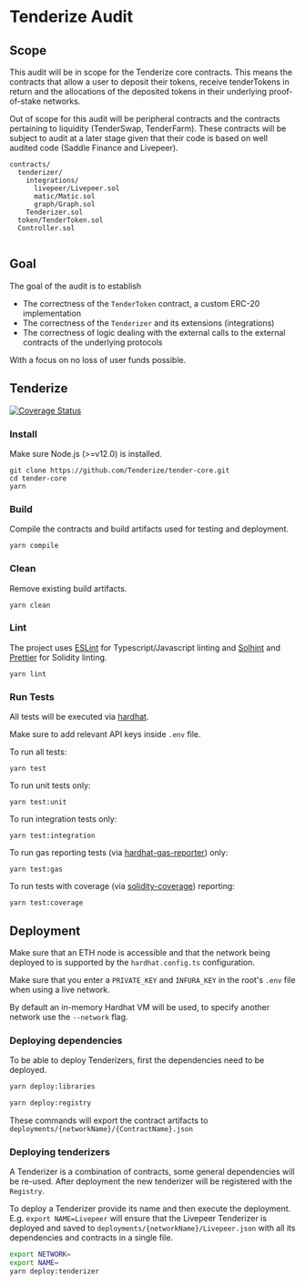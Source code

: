 # Tenderize Audit

## Scope 

This audit will be in scope for the Tenderize core contracts. This means the contracts that allow a user to deposit their tokens, receive tenderTokens in return and the allocations of the deposited tokens in their underlying proof-of-stake networks. 

Out of scope for this audit will be peripheral contracts and the contracts pertaining to liquidity (TenderSwap, TenderFarm). These contracts will be subject to audit at a later stage given that their code is based on well audited code (Saddle Finance and Livepeer). 

```
contracts/
  tenderizer/
    integrations/
      livepeer/Livepeer.sol
      matic/Matic.sol
      graph/Graph.sol
    Tenderizer.sol
  token/TenderToken.sol
  Controller.sol
  
```

## Goal

The goal of the audit is to establish 

- The correctness of the `TenderToken` contract, a custom ERC-20 implementation
- The correctness of the `Tenderizer` and its extensions (integrations)
- The correctness of logic dealing with the external calls to the external contracts of the underlying protocols

With a focus on no loss of user funds possible.

## Tenderize

[![Coverage Status](https://coveralls.io/repos/github/Tenderize/tender-core/badge.svg?t=C7yU8H)](https://coveralls.io/github/Tenderize/tender-core)

### Install

Make sure Node.js (>=v12.0) is installed.

```
git clone https://github.com/Tenderize/tender-core.git
cd tender-core
yarn
```

### Build

Compile the contracts and build artifacts used for testing and deployment.

```
yarn compile
```

### Clean

Remove existing build artifacts.

```
yarn clean
```

### Lint

The project uses [ESLint](https://github.com/eslint/eslint) for Typescript/Javascript linting and [Solhint](https://github.com/duaraghav8/Ethlint) and [Prettier](https://github.com/prettier-solidity/prettier-plugin-solidity) for Solidity linting.

```
yarn lint
```

### Run Tests

All tests will be executed via [hardhat](https://hardhat.org/guides/waffle-testing.html).

Make sure to add relevant API keys inside `.env` file.

To run all tests:

```
yarn test
```

To run unit tests only:

```
yarn test:unit
```

To run integration tests only:

```
yarn test:integration
```

To run gas reporting tests (via [hardhat-gas-reporter](https://hardhat.org/plugins/hardhat-gas-reporter.html)) only:

```
yarn test:gas
```

To run tests with coverage (via [solidity-coverage](https://github.com/sc-forks/solidity-coverage)) reporting:

```
yarn test:coverage
```

## Deployment

Make sure that an ETH node is accessible and that the network being deployed to is supported by the `hardhat.config.ts` configuration.

Make sure that you enter a `PRIVATE_KEY` and `INFURA_KEY` in the root's `.env` file when using a live network.

By default an in-memory Hardhat VM will be used, to specify another network use the `--network` flag.

### Deploying dependencies

To be able to deploy Tenderizers, first the dependencies need to be deployed.

```bash
yarn deploy:libraries
```

```bash
yarn deploy:registry
```

These commands will export the contract artifacts to `deployments/{networkName}/{ContractName}.json`

### Deploying tenderizers

A Tenderizer is a combination of contracts, some general dependencies will be re-used. After deployment the new tenderizer will be registered with the `Registry`.

To deploy a Tenderizer provide its name and then execute the deployment. E.g. `export NAME=Livepeer` will ensure that the Livepeer Tenderizer is deployed and saved to `deployments/{networkName}/Livepeer.json` with all its dependencies and contracts in a single file.

```bash
export NETWORK=
export NAME=
yarn deploy:tenderizer
```
